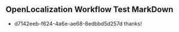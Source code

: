## OpenLocalization Workflow Test MarkDown
* d7142eeb-f624-4a6e-ae68-8edbbd5d257d thanks!

<!--HONumber=Aug16_HO5-->


